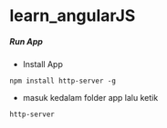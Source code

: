 # learn_angularJS
<h5>Run App</h5>

- Install App

```
npm install http-server -g
```

- masuk kedalam folder app lalu ketik 

```
http-server
```
